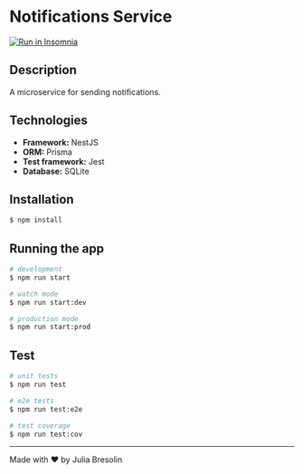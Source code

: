 <p align="center">
  <h1>Notifications Service</h1>
</p>

<p>
  <a href="https://insomnia.rest/run/?label=Notifications%20Service&uri=https%3A%2F%2Fraw.githubusercontent.com%2Fjuliabresolin%2Fnotifications-service%2Fmain%2Finsomnia-notifications-v1.json" target="_blank"><img src="https://insomnia.rest/images/run.svg" alt="Run in Insomnia"></a>
</p>

## Description

A microservice for sending notifications.

## Technologies
  - **Framework:** NestJS
  - **ORM:** Prisma
  - **Test framework:** Jest
  - **Database:** SQLite

## Installation

```bash
$ npm install
```

## Running the app

```bash
# development
$ npm run start

# watch mode
$ npm run start:dev

# production mode
$ npm run start:prod
```

## Test

```bash
# unit tests
$ npm run test

# e2e tests
$ npm run test:e2e

# test coverage
$ npm run test:cov
```

----
Made with ❤️ by Julia Bresolin